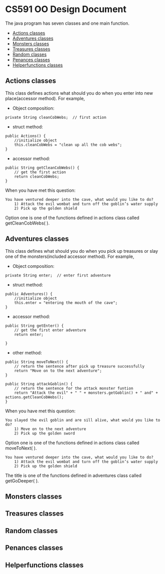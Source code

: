 # CS591 OO Design Document
The java program has seven classes and one main function.
* [Actions classes](#Actions-classes)
* [Adventures classes](#Adventures-classes)
* [Monsters classes](#Monsters-classes)
* [Treasures classes](#Treasures-classes)
* [Random classes](#Random-classes)
* [Penances classes](#Penances-classes)
* [Helperfunctions classes](#Helperfunctions-classes)

## Actions classes
This class defines actions what should you do when you enter into new place(accessor method). For example,
- Object composition:
```
private String cleanCobWebs;  // first action

```
- struct method:
```
public Actions() {
    //initialize object
    this.cleanCobWebs = "clean up all the cob webs";  
}
```
- accessor method:
```
public String getCleanCobWebs() {
    // get the first action
    return cleanCobWebs;      
}
```
When you have met this question:
```
You have ventured deeper into the cave, what would you like to do?
    1) Attack the evil wombat and turn off the goblin’s water supply 
    2) Pick up the golden shield
```
Option one is one of the functions defined in actions class called getCleanCobWebs( ).
## Adventures classes
This class defines what should you do when you pick up treasures or slay one of the monsters(included accessor method). For example,
- Object composition:
```
private String enter;  // enter first adventure

```
- struct method:
```
public Adventures() {
    //initialize object
    this.enter = "entering the mouth of the cave";  
}
```
- accessor method:
```
public String getEnter() {
    // get the first enter adventure
    return enter;      
    
}
```
- other method:
```
public String moveToNext() {
    // return the sentence after pick up treasure successfully
    return "Move on to the next adventure"; 
}

public String attackGoblin() {
    // return the sentence for the attack monster funtion
    return "Attack the evil" + " " + monsters.getGoblin() + " and" + actions.getCleanCobWebs();
}
```
When you have met this question:
```
You slayed the evil goblin and are sill alive, what would you like to do? 
    1) Move on to the next adventure 
    2) Pick up the golden sword
```
Option one is one of the functions defined in actions class called moveToNext( ).
```
You have ventured deeper into the cave, what would you like to do?
    1) Attack the evil wombat and turn off the goblin’s water supply 
    2) Pick up the golden shield
```
The title is one of the functions defined in adventures class called getGoDeeper( ).

## Monsters classes

## Treasures classes

## Random classes

## Penances classes

## Helperfunctions classes
